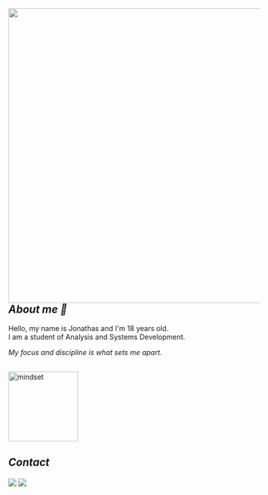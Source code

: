<img align="right" height="590em" src="https://raw.githubusercontent.com/gist/JonathasVaz/d47a0517c7ae2cab70df6dfea303564f/raw/9fdc0b7acf21b57db32c5e352e186cac0aa2f1b3/githubcard.svg"/>

## ***About me 💬***
  
Hello, my name is Jonathas and I'm 18 years old.                                    
I am a student of Analysis and Systems Development.

*My focus and discipline is what sets me apart.*
      
##
<img align="center" alt="mindset" height="140" width="140" src="https://cdn.discordapp.com/attachments/589582412502007818/1217714243265368074/image.png?ex=660507c3&is=65f292c3&hm=aaff73ef8ac4abe6097791121b9dc47a1055d48d8be05f4a058697fbf0c44a17&"> 



## ***Contact***

<div>
<a align="center" href = "mailto:jonathasvazdesouza@gmail.com"><img align="center" src="https://img.shields.io/badge/-Gmail-%23333?style=for-the-badge&logo=gmail&logoColor=white" target="_blank"></a>
  <a align="center" href="https://www.linkedin.com/in/jonathas-vaz-05250a277/" target="_blank"><img align="center" src="https://img.shields.io/badge/-LinkedIn-%230077B5?style=for-the-badge&logo=linkedin&logoColor=white" target="_blank"></a> 
</div>

